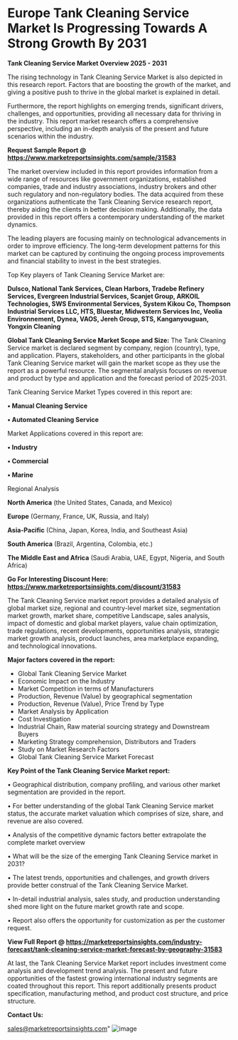  # Europe Tank Cleaning Service Market Is Progressing Towards A Strong Growth By 2031

<Strong> Tank Cleaning Service Market Overview 2025 - 2031</strong>

The rising technology in Tank Cleaning Service Market is also depicted in this research report. Factors that are boosting the growth of the market, and giving a positive push to thrive in the global market is explained in detail.

Furthermore, the report highlights on emerging trends, significant drivers, challenges, and opportunities, providing all necessary data for thriving in the industry. This report market research offers a comprehensive perspective, including an in-depth analysis of the present and future scenarios within the industry.

<strong>Request Sample Report @ <a href=https://www.marketreportsinsights.com/sample/31583>https://www.marketreportsinsights.com/sample/31583</a></strong>

The market overview included in this report provides information from a wide range of resources like government organizations, established companies, trade and industry associations, industry brokers and other such regulatory and non-regulatory bodies. The data acquired from these organizations authenticate the Tank Cleaning Service research report, thereby aiding the clients in better decision making. Additionally, the data provided in this report offers a contemporary understanding of the market dynamics.

The leading players are focusing mainly on technological advancements in order to improve efficiency. The long-term development patterns for this market can be captured by continuing the ongoing process improvements and financial stability to invest in the best strategies.

Top Key players of Tank Cleaning Service Market are:

<strong>Dulsco, National Tank Services, Clean Harbors, Tradebe Refinery Services, Evergreen Industrial Services, Scanjet Group, ARKOIL Technologies, SWS Environmental Services, System Kikou Co, Thompson Industrial Services LLC, HTS, Bluestar, Midwestern Services Inc, Veolia Environnement, Dynea, VAOS, Jereh Group, STS, Kanganyouguan, Yongxin Cleaning</strong>

<strong><b>Global Tank Cleaning Service Market Scope and Size:</b></strong>
The Tank Cleaning Service market is declared segment by company, region (country), type, and application. Players, stakeholders, and other participants in the global Tank Cleaning Service market will gain the market scope as they use the report as a powerful resource. The segmental analysis focuses on revenue and product by type and application and the forecast period of 2025-2031.

Tank Cleaning Service Market Types covered in this report are:

<strong>• Manual Cleaning Service

• Automated Cleaning Service</strong>

Market Applications covered in this report are:

<strong>• Industry

• Commercial

• Marine</strong> 

Regional Analysis

<strong>North America</strong> (the United States, Canada, and Mexico)

<strong>Europe</strong> (Germany, France, UK, Russia, and Italy)

<strong>Asia-Pacific</strong> (China, Japan, Korea, India, and Southeast Asia)

<strong>South America</strong> (Brazil, Argentina, Colombia, etc.)

<strong>The Middle East and Africa</strong> (Saudi Arabia, UAE, Egypt, Nigeria, and South Africa)

<strong>Go For Interesting Discount Here: <a href=https://www.marketreportsinsights.com/discount/31583>https://www.marketreportsinsights.com/discount/31583</a></strong>

The Tank Cleaning Service market report provides a detailed analysis of global market size, regional and country-level market size, segmentation market growth, market share, competitive Landscape, sales analysis, impact of domestic and global market players, value chain optimization, trade regulations, recent developments, opportunities analysis, strategic market growth analysis, product launches, area marketplace expanding, and technological innovations.

<strong><b>Major factors covered in the report:</b></strong>
<ul>
  <li>Global Tank Cleaning Service Market </li>
  <li>Economic Impact on the Industry</li>
  <li>Market Competition in terms of Manufacturers</li>
  <li>Production, Revenue (Value) by geographical segmentation</li>
  <li>Production, Revenue (Value), Price Trend by Type</li>
  <li>Market Analysis by Application</li>
  <li>Cost Investigation</li>
  <li>Industrial Chain, Raw material sourcing strategy and Downstream Buyers</li>
  <li>Marketing Strategy comprehension, Distributors and Traders</li>
  <li>Study on Market Research Factors</li>
  <li>Global Tank Cleaning Service Market Forecast</li>
</ul>

<strong><b>Key Point of the Tank Cleaning Service Market report:</b></strong>

• Geographical distribution, company profiling, and various other market segmentation are provided in the report.

• For better understanding of the global Tank Cleaning Service market status, the accurate market valuation which comprises of size, share, and revenue are also covered.

• Analysis of the competitive dynamic factors better extrapolate the complete market overview

• What will be the size of the emerging Tank Cleaning Service market in 2031?

• The latest trends, opportunities and challenges, and growth drivers provide better construal of the Tank Cleaning Service Market.

• In-detail industrial analysis, sales study, and production understanding shed more light on the future market growth rate and scope.

• Report also offers the opportunity for customization as per the customer request.

<strong><b>View Full Report @ <a href=https://marketreportsinsights.com/industry-forecast/tank-cleaning-service-market-forecast-by-geography-31583>https://marketreportsinsights.com/industry-forecast/tank-cleaning-service-market-forecast-by-geography-31583</a></b></strong>


At last, the Tank Cleaning Service Market report includes investment come analysis and development trend analysis. The present and future opportunities of the fastest growing international industry segments are coated throughout this report. This report additionally presents product specification, manufacturing method, and product cost structure, and price structure.

<strong>Contact Us:</strong>

sales@marketreportsinsights.com"
![image](https://github.com/user-attachments/assets/017e57f9-3521-4eae-84ab-749ca2321743)
